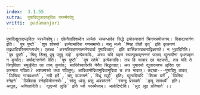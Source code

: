 ```yaml
---
index:  3.1.55
sutra:  पुषादिद्युताद्य्लृदितः परस्मैपदेषु
vritti:  padamanjari
---
```


	पुषादिद्युताद्य्लृदितः परस्मैपदेषु।। एकेनैवादिशब्देन प्रत्येकं सम्बन्धादेव सिद्धे द्वयोरुपादानं चिन्त्यप्रयोजनम्। दिवाद्यन्तर्गण इति। `पुष पुष्टौ` `शुष शोषणो` इत्येवमादिरा गणसमाप्तेः। यत्तु मध्ये `ष्णिह प्रीतौ वृत्` इति वृत्करणं तद्रधादिपरिसमाप्त्यर्थम्। एतच्च `अस्यतिग्रहणमात्मनेपदार्थ पुषादित्वात्` इति वार्त्तिकारवचनाद्विज्ञायते। न भूवादिरिति। `पुष पुष्टौ`,`श्रिषु श्लिषु प्रुषु प्लुषु दाहे` इत्येवमादिः, अस्य यदि ग्रहणं स्यात्पुषाद्यनन्तरं पाठाद् द्युतादीनां पृथग्ग्रहणं न कुर्यात्। र्क्याद्यन्तर्गणो वेति। `पुष पुष्टौ` `मुष स्तेये` इत्येवमादिः। तत्र हि चत्वार एव पठ्यन्ते, तत्र यदि ते जिघृक्षिताः स्युर्लृदित एव तान् कुर्यात्; स्वरितेत्त्वादेरपि नेनैव सिद्धत्वात्। अथ पुषादयो द्युतादयश्च लृदित एव कस्मान्न पठिताः? अशक्यस्ते तथा पठितुम्; आदितामौदितामुदितामूदितां च तत्र भावात्। तद्यथा---पुषादिषु तावत् `ञिष्विदा गात्रप्रक्षरणे`,`मदी हर्षे`,`समु उपशमने`,`षिधू राद्धौ` इति; द्युतादिष्वपि `श्विता वर्णे`,`ञिमिदा स्नेहने` `ञिक्ष्विदा स्नेहविमोचनयोः`,`स्रंसु ध्वंसु भ्रंसु अवस्रंसने` `स्यन्दू प्रस्रवणे` `कृपू सामर्थ्ये` इति। अद्युत्, अश्वितदिति। `द्युद्भ्यो लुङि` इति पक्षे परस्मैपदम्। अलोटिष्टेति। `लुट लुठ प्रतिघाते`।।
